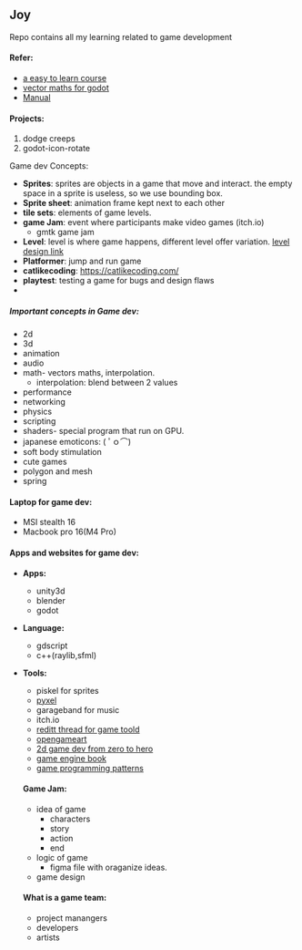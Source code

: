 ## Joy
Repo contains all my learning related to game development


#### Refer:
- [a easy to learn course  ](https://gdquest.github.io/learn-gdscript/?ref=godot-docs#course/lesson-1-what-code-is-like/lesson.tres)
- [vector maths for godot](https://docs.godotengine.org/en/stable/tutorials/math/vector_math.html#doc-vector-math)
- [Manual](https://docs.godotengine.org/en/stable/tutorials/best_practices/index.html)

#### Projects:
1. dodge creeps
2. godot-icon-rotate

Game dev Concepts:

- **Sprites**: sprites are objects in a game that move and interact. the empty space in a sprite is useless, so we use bounding box.
- **Sprite sheet**: animation frame kept next to each other
- **tile sets**: elements of game levels.
- **game Jam**:  event where participants make video games (itch.io)
    - gmtk game jam
- **Level**: level is where game happens, different level offer variation. [level design link](https://book.leveldesignbook.com/introduction)
- **Platformer**: jump and run game
- **catlikecoding**: https://catlikecoding.com/
- **playtest**: testing a game for bugs and design flaws
- 
##### Important concepts in Game dev:
-   2d
-   3d
-   animation
-   audio
-   math- vectors maths, interpolation.
    - interpolation: blend between 2 values
-   performance
-   networking
-   physics
-   scripting
-   shaders- special program that run on GPU.
-   japanese emoticons: ( ﾟｏ⌒)
-   soft body stimulation
-   cute games
-   polygon and mesh
-   spring


#### Laptop for game dev:
- MSI stealth 16
- Macbook pro 16(M4 Pro)


#### Apps and websites for game dev:
- **Apps:**
    - unity3d
    - blender
    - godot
- **Language:**
    - gdscript
    - c++(raylib,sfml)

- **Tools:**
    - piskel for sprites
    - [pyxel](https://pyxeledit.com/)
    - garageband for music
    - itch.io
    - [reditt thread for game toold](https://www.reddit.com/r/gamedev/comments/1rs1s1/what_are_some_awesome_game_dev_tools_weve_never/)
    - [opengameart](https://opengameart.org/)
    - [2d game dev from zero to hero](https://therealpenaz91.itch.io/2dgd-f0th)
    - [game engine book](https://www.gameenginebook.com/)
    - [game programming patterns](https://gameprogrammingpatterns.com/)
    #### Game Jam:
    - idea of game
        - characters
        - story
        - action
        - end
    - logic of game
        - figma file with oraganize ideas.
    - game design




    #### What is a game team:
    - project manangers
    - developers
    - artists
    